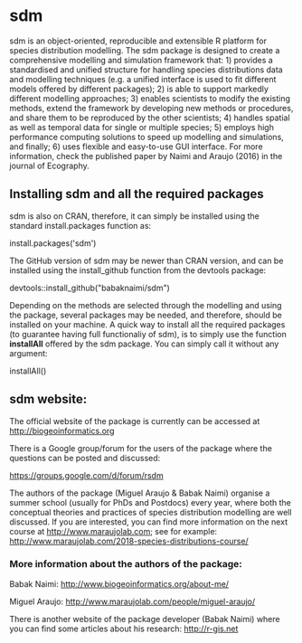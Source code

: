 # sdm
sdm is an object-oriented, reproducible and extensible R platform for species distribution modelling. The sdm package is designed to create a comprehensive modelling and simulation framework that: 1) provides a standardised and unified structure for handling species distributions data and modelling techniques (e.g. a unified interface is used to fit different models offered by different packages); 2) is able to support markedly different modelling approaches; 3) enables scientists to modify the existing methods, extend the framework by developing new methods or procedures, and share them to be reproduced by the other scientists; 4) handles spatial as well as temporal data for single or multiple species; 5) employs high performance computing solutions to speed up modelling and simulations, and finally; 6) uses flexible and easy-to-use GUI interface. For more information, check the published paper by Naimi and Araujo (2016) in the journal of Ecography.

## Installing sdm and all the required packages

sdm is also on CRAN, therefore, it can simply be installed using the standard install.packages function as:

install.packages('sdm') 

The GitHub version of sdm may be newer than CRAN version, and can be installed using the install_github function from the devtools package:

devtools::install_github("babaknaimi/sdm")


Depending on the methods are selected through the modelling and using the package, several packages may be needed, and therefore, should be installed on your machine. A quick way to install all the required packages (to guarantee having full functionaliy of sdm), is to simply use the function **installAll** offered by the sdm package. You can simply call it without any argument:

installAll()

## sdm website:

The official website of the package is currently can be accessed at http://biogeoinformatics.org

There is a Google group/forum for the users of the package where the questions can be posted and discussed:

https://groups.google.com/d/forum/rsdm


The authors of the package (Miguel Araujo & Babak Naimi) organise a summer school (usually for PhDs and Postdocs) every year, where both the conceptual theories and practices of species distribution modelling are well discussed. If you are interested, you can find more information on the next course at http://www.maraujolab.com; see for example: http://www.maraujolab.com/2018-species-distributions-course/

### More information about the authors of the package:

Babak Naimi: http://www.biogeoinformatics.org/about-me/

Miguel Araujo: http://www.maraujolab.com/people/miguel-araujo/


There is another website of the package developer (Babak Naimi) where you can find some articles about his research: http://r-gis.net
